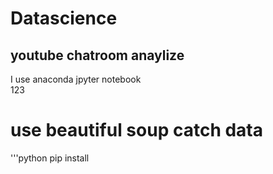 # Datascience
## youtube chatroom anaylize
I use anaconda jpyter notebook  
123  
# use beautiful soup catch data
'''python
pip install 
 

